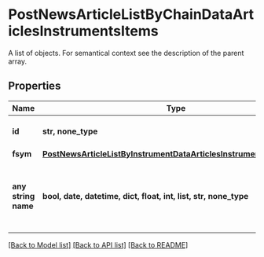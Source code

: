 # PostNewsArticleListByChainDataArticlesInstrumentsItems

A list of objects. For semantical context see the description of the parent array.

## Properties
Name | Type | Description | Notes
------------ | ------------- | ------------- | -------------
**id** | **str, none_type** | Identifier of the instrument. | [optional] 
**fsym** | [**PostNewsArticleListByInstrumentDataArticlesInstrumentsItemsFsym**](PostNewsArticleListByInstrumentDataArticlesInstrumentsItemsFsym.md) |  | [optional] 
**any string name** | **bool, date, datetime, dict, float, int, list, str, none_type** | any string name can be used but the value must be the correct type | [optional]

[[Back to Model list]](../README.md#documentation-for-models) [[Back to API list]](../README.md#documentation-for-api-endpoints) [[Back to README]](../README.md)


